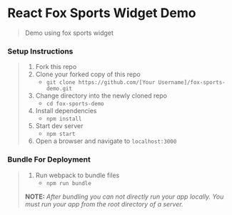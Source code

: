 # React Fox Sports Widget Demo

> Demo using fox sports widget

### Setup Instructions

> 1. Fork this repo
> 1. Clone your forked copy of this repo
>    - `git clone https://github.com/[Your Username]/fox-sports-demo.git`
> 1. Change directory into the newly cloned repo
>    - `cd fox-sports-demo`
> 1. Install dependencies 
>    - `npm install`
> 1. Start dev server
>    - `npm start`
> 1. Open a browser and navigate to `localhost:3000`

### Bundle For Deployment

> 1. Run webpack to bundle files
>    - `npm run bundle`
> 
> **NOTE:** *After bundling you can not directly run your app locally. You must run your app from the root directory of a server.*
